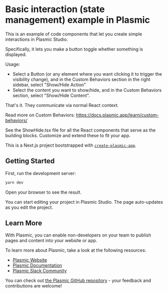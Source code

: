 # Basic interaction (state management) example in Plasmic

This is an example of code components that let you create simple interactions in Plasmic Studio.

Specifically, it lets you make a button toggle whether something is displayed.

Usage:

- Select a Button (or any element where you want clicking it to trigger the visibility change), and in the Custom Behaviors section in the right sidebar, select "Show/Hide Action"
- Select the content you want to show/hide, and in the Custom Behaviors section, select "Show/Hide Content".

That's it. They communicate via normal React context.

Read more on Custom Behaviors: https://docs.plasmic.app/learn/custom-behaviors/

See the ShowHide.tsx file for all the React components that serve as the building blocks.
Customize and extend these to fit your app.

This is a Next.js project bootstrapped with [`create-plasmic-app`](https://www.npmjs.com/package/create-plasmic-app).

## Getting Started

First, run the development server:

```bash
yarn dev
```

Open your browser to see the result.

You can start editing your project in Plasmic Studio. The page auto-updates as you edit the project.

## Learn More

With Plasmic, you can enable non-developers on your team to publish pages and content into your website or app.

To learn more about Plasmic, take a look at the following resources:

- [Plasmic Website](https://www.plasmic.app/)
- [Plasmic Documentation](https://docs.plasmic.app/learn/)
- [Plasmic Slack Community](https://www.plasmic.app/slack)

You can check out [the Plasmic GitHub repository](https://github.com/plasmicapp/plasmic) - your feedback and contributions are welcome!